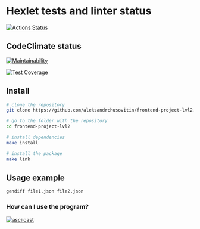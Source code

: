 # Hexlet tests and linter status #

[![Actions Status](https://github.com/aleksandrchusovitin/frontend-project-lvl2/workflows/hexlet-check/badge.svg)](https://github.com/aleksandrchusovitin/frontend-project-lvl2/actions)

## CodeClimate status ##

[![Maintainability](https://api.codeclimate.com/v1/badges/fb3973358a1d66c2bc0e/maintainability)](https://codeclimate.com/github/aleksandrchusovitin/frontend-project-lvl2/maintainability)

[![Test Coverage](https://api.codeclimate.com/v1/badges/fb3973358a1d66c2bc0e/test_coverage)](https://codeclimate.com/github/aleksandrchusovitin/frontend-project-lvl2/test_coverage)

## Install ##

```sh
# clone the repository
git clone https://github.com/aleksandrchusovitin/frontend-project-lvl2.git

# go to the folder with the repository
cd frontend-project-lvl2

# install dependencies
make install

# install the package
make link
```

## Usage example ##

```sh
gendiff file1.json file2.json
```

### How can I use the program? ###

[![asciicast](https://asciinema.org/a/418959.svg)](https://asciinema.org/a/418959)
